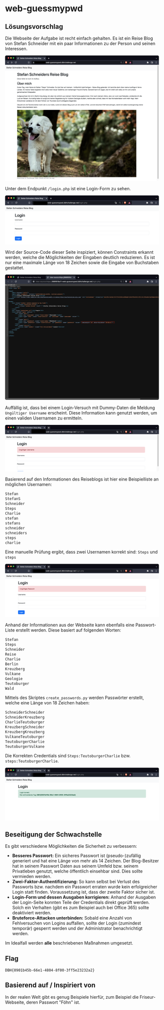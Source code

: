 # web-guessmypwd

## Lösungsvorschlag

Die Webseite der Aufgabe ist recht einfach gehalten.
Es ist ein Reise Blog von Stefan Schneider mit ein paar Informationen zu der Person und seinen Interessen.

![Webseite](./webseite.png)

Unter dem Endpunkt `/login.php` ist eine Login-Form zu sehen.

![Login](./login.png)

Wird der Source-Code dieser Seite inspiziert, können Constraints erkannt werden, welche die Möglichkeiten der Eingaben deutlich reduzieren. Es ist nur eine maximale Länge von 18 Zeichen sowie die Eingabe von Buchstaben gestattet.

![Source Code Login](./sourcecode_login.png)

Auffällig ist, dass bei einem Login-Versuch mit Dummy-Daten die Meldung `Ungültiger Username` erscheint. Diese Information kann genutzt werden, um einen validen Usernamen zu ermitteln.

![Login mit Dummy Daten](./login_dummy_data.png)

Basierend auf den Informationen des Reiseblogs ist hier eine Beispielliste an möglichen Usernamen:

```
Stefan
StefanS
Schneider
Steps
Charlie
stefan
stefans
schneider
schneiders
steps
charlie
```

Eine manuelle Prüfung ergibt, dass zwei Usernamen korrekt sind: `Steps` und `steps`

![Login mit korrekten Username](./login_correct_username.png)

Anhand der Informationen aus der Webseite kann ebenfalls eine Passwort-Liste erstellt werden.
Diese basiert auf folgenden Worten:

```
Stefan
Steps
Schneider
Reise
Charlie
Berlin
Kreuzberg
Vulkane
Geologie
Teutoburger
Wald
```

Mittels des Skriptes `create_passwords.py` werden Passwörter erstellt, welche eine Länge von 18 Zeichen haben:

```
SchneiderSchneider
SchneiderKreuzberg
CharlieTeutoburger
KreuzbergSchneider
KreuzbergKreuzberg
VulkaneTeutoburger
TeutoburgerCharlie
TeutoburgerVulkane
```

Die Korrekten Credentials sind `Steps:TeutoburgerCharlie` bzw. `steps:TeutoburgerCharlie`.

![Login mit korrekten Credentials](./loging_correct_credentials.png)

## Beseitigung der Schwachstelle

Es gibt verschiedene Möglichkeiten die Sicherheit zu verbessern:

-   **Besseres Passwort:**
    Ein sicheres Passwort ist (pseudo-)zufällig generiert und hat eine Länge von mehr als 14 Zeichen. Der Blog-Besitzer hat in seinem Passwort Daten aus seinem Umfeld bzw. seinem Privatleben genutzt, welche öffentlich einsehbar sind. Dies sollte vermieden werden.
-   **Zwei-Faktor-Authentifizierung:**
    So kann selbst bei Verlust des Passworts bzw. nachdem ein Passwort erraten wurde kein erfolgreicher Login statt finden. Voraussetzung ist, dass der zweite Faktor sicher ist.
-   **Login-Form und dessen Ausgaben korrigieren:**
    Anhand der Ausgaben der Login-Seite konnten Teile der Credentials direkt geprüft werden.
    Solch ein Verhalten (gibt es zum Beispiel auch bei Office 365) sollte deaktiviert werden.
-   **Bruteforce-Attacken unterbinden:**
    Sobald eine Anzahl von Fehlversuchen von Logins auffallen, sollte der Login (zumindest temporär) gesperrt werden und der Administrator benachrichtigt werden.

Im Idealfall werden **alle** beschriebenen Maßnahmen umgesetzt.

## Flag
```
DBH{0901b45b-66e1-4804-8f00-3ff5e23232a2}
```

## Basierend auf / Inspiriert von

In der realen Welt gibt es genug Beispiele hierfür, zum Beispiel die Friseur-Webseite, deren Passwort "Föhn" ist.